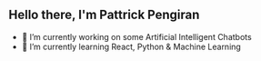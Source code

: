 ## Hello there, I'm Pattrick Pengiran


- 🔭 I’m currently working on some Artificial Intelligent Chatbots
- 🌱 I’m currently learning React, Python & Machine Learning
